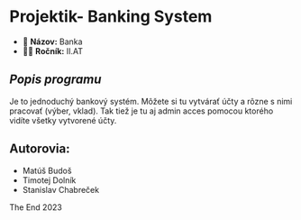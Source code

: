 # Projektik- Banking System 
* 💸 **Názov:** Banka
* 👨‍🎓 **Ročník:** II.AT

## *Popis programu*
Je to jednoduchý bankový systém.
Môžete si tu vytvárať účty a rôzne s nimi pracovať (výber, vklad).
Tak tiež je tu aj admin acces pomocou ktorého vidíte všetky vytvorené účty.

## **Autorovia:**
* Matúš Budoš
* Timotej Dolník
* Stanislav Chabreček

The End 2023
